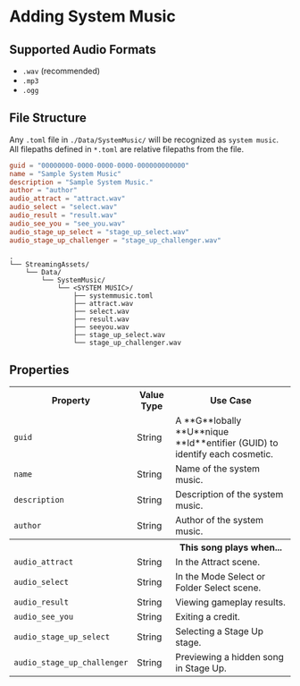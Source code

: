 # Adding System Music

## Supported Audio Formats
- `.wav` (recommended)
- `.mp3`
- `.ogg`

## File Structure

Any `.toml` file in `./Data/SystemMusic/` will be recognized as `system music`.  
All filepaths defined in `*.toml` are relative filepaths from the file.

```toml
guid = "00000000-0000-0000-0000-000000000000"
name = "Sample System Music"
description = "Sample System Music."
author = "author"
audio_attract = "attract.wav"
audio_select = "select.wav"
audio_result = "result.wav"
audio_see_you = "see_you.wav"
audio_stage_up_select = "stage_up_select.wav"
audio_stage_up_challenger = "stage_up_challenger.wav"

```

```file tree
.
└── StreamingAssets/
    └── Data/
        └── SystemMusic/
            └── <SYSTEM MUSIC>/
                ├── systemmusic.toml
                ├── attract.wav
                ├── select.wav
                ├── result.wav
                ├── seeyou.wav
                ├── stage_up_select.wav
                └── stage_up_challenger.wav
```

## Properties

<table>
    <tbody>
        <tr>
            <th>Property</th>
            <th>Value Type</th>
            <th>Use Case</th>
        </tr>
        <tr>
            <td><code>guid</code></td>
            <td>String</td>
            <td>A **G**lobally **U**nique **Id**entifier (GUID) to identify each cosmetic.</td>
        </tr>
        <tr>
            <td><code>name</code></td>
            <td>String</td>
            <td>Name of the system music.</td>
        </tr>
        <tr>
            <td><code>description</code></td>
            <td>String</td>
            <td>Description of the system music.</td>
        </tr>
        <tr>
            <td><code>author</code></td>
            <td>String</td>
            <td>Author of the system music.</td>
        </tr>
        <tr>
            <th colspan="2"></th>
            <th>This song plays when...</th>
        </tr>
        <tr>
            <td><code>audio_attract</code></td>
            <td>String</td>
            <td>In the Attract scene.</td>
        </tr>
        <tr>
            <td><code>audio_select</code></td>
            <td>String</td>
            <td>In the Mode Select or Folder Select scene.</td>
        </tr>
        <tr>
            <td><code>audio_result</code></td>
            <td>String</td>
            <td>Viewing gameplay results.</td>
        </tr>
        <tr>
            <td><code>audio_see_you</code></td>
            <td>String</td>
            <td>Exiting a credit.</td>
        </tr>
        <tr>
            <td><code>audio_stage_up_select</code></td>
            <td>String</td>
            <td>Selecting a Stage Up stage.</td>
        </tr>
        <tr>
            <td><code>audio_stage_up_challenger</code></td>
            <td>String</td>
            <td>Previewing a hidden song in Stage Up.</td>
        </tr>
    </tbody>
</table>